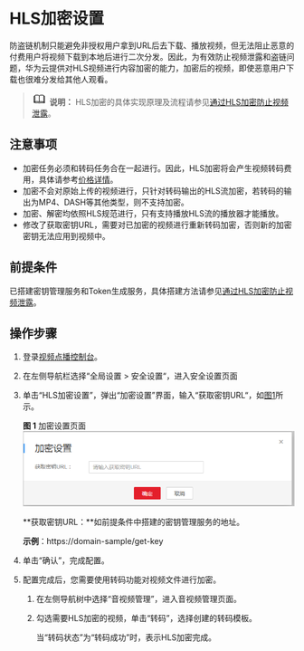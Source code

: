 # HLS加密设置<a name="vod_01_0073"></a>

防盗链机制只能避免非授权用户拿到URL后去下载、播放视频，但无法阻止恶意的付费用户将视频下载到本地后进行二次分发。因此，为有效防止视频泄露和盗链问题，华为云提供对HLS视频进行内容加密的能力，加密后的视频，即使恶意用户下载也很难分发给其他人观看。

>![](public_sys-resources/icon-note.gif) **说明：** 
>HLS加密的具体实现原理及流程请参见[通过HLS加密防止视频泄露](https://support.huaweicloud.com/bestpractice-vod/vod_10_0004.html)。

## 注意事项<a name="section17310205154912"></a>

-   加密任务必须和转码任务合在一起进行。因此，HLS加密将会产生视频转码费用，具体请参考[价格详情](https://www.huaweicloud.com/pricing.html?tab=detail#/vod)。
-   加密不会对原始上传的视频进行，只针对转码输出的HLS流加密，若转码的输出为MP4、DASH等其他类型，则不支持加密。
-   加密、解密均依照HLS规范进行，只有支持播放HLS流的播放器才能播放。
-   修改了获取密钥URL，需要对已加密的视频进行重新转码加密，否则新的加密密钥无法应用到视频中。

## 前提条件<a name="section57445528299"></a>

已搭建密钥管理服务和Token生成服务，具体搭建方法请参见[通过HLS加密防止视频泄露](https://support.huaweicloud.com/bestpractice-vod/vod_10_0004.html)。

## 操作步骤<a name="section0330184613346"></a>

1.  登录[视频点播控制台](https://console.huaweicloud.com/vod)。
2.  在左侧导航栏选择“全局设置  \>  安全设置“，进入安全设置页面
3.  单击“HLS加密设置”，弹出“加密设置”界面，输入“获取密钥URL“，如[图1](#fig53996414018)所示。

    **图 1**  加密设置页面<a name="fig53996414018"></a>  
    ![](figures/加密设置页面.png "加密设置页面")

    **获取密钥URL：**如前提条件中搭建的密钥管理服务的地址。

    **示例**：https://domain-sample/get-key

4.  单击“确认”，完成配置。
5.  配置完成后，您需要使用转码功能对视频文件进行加密。
    1.  在左侧导航树中选择“音视频管理”，进入音视频管理页面。
    2.  勾选需要HLS加密的视频，单击“转码”，选择创建的转码模板。

        当“转码状态”为“转码成功”时，表示HLS加密完成。



